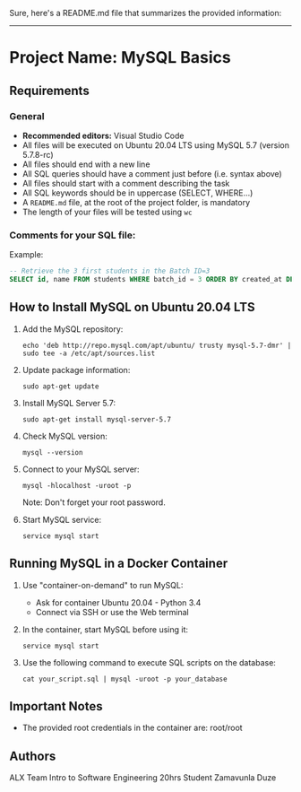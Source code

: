Sure, here's a README.md file that summarizes the provided information:

---

# Project Name: MySQL Basics

## Requirements

### General
- **Recommended editors:** Visual Studio Code
- All files will be executed on Ubuntu 20.04 LTS using MySQL 5.7 (version 5.7.8-rc)
- All files should end with a new line
- All SQL queries should have a comment just before (i.e. syntax above)
- All files should start with a comment describing the task
- All SQL keywords should be in uppercase (SELECT, WHERE...)
- A `README.md` file, at the root of the project folder, is mandatory
- The length of your files will be tested using `wc`

### Comments for your SQL file:
Example:
```sql
-- Retrieve the 3 first students in the Batch ID=3
SELECT id, name FROM students WHERE batch_id = 3 ORDER BY created_at DESC LIMIT 3;
```

## How to Install MySQL on Ubuntu 20.04 LTS

1. Add the MySQL repository:
   ```
   echo 'deb http://repo.mysql.com/apt/ubuntu/ trusty mysql-5.7-dmr' | sudo tee -a /etc/apt/sources.list
   ```

2. Update package information:
   ```
   sudo apt-get update
   ```

3. Install MySQL Server 5.7:
   ```
   sudo apt-get install mysql-server-5.7
   ```

4. Check MySQL version:
   ```
   mysql --version
   ```

5. Connect to your MySQL server:
   ```
   mysql -hlocalhost -uroot -p
   ```

   Note: Don't forget your root password.

6. Start MySQL service:
   ```
   service mysql start
   ```

## Running MySQL in a Docker Container

1. Use "container-on-demand" to run MySQL:
   - Ask for container Ubuntu 20.04 - Python 3.4
   - Connect via SSH or use the Web terminal

2. In the container, start MySQL before using it:
   ```
   service mysql start
   ```

3. Use the following command to execute SQL scripts on the database:
   ```
   cat your_script.sql | mysql -uroot -p your_database
   ```

## Important Notes

- The provided root credentials in the container are: root/root

## Authors

ALX Team 
Intro to Software Engineering 20hrs
Student Zamavunla Duze


